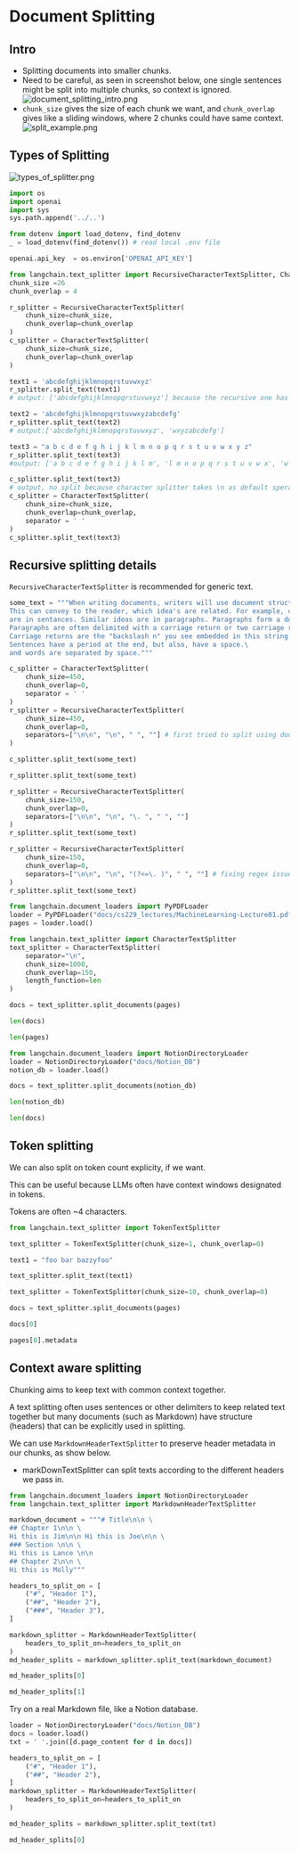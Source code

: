 # Document Splitting

## Intro
- Splitting documents into smaller chunks.
- Need to be careful, as seen in screenshot below, one single sentences might be split into multiple chunks, so context is ignored.
![document_splitting_intro.png](./document_splitting_intro.png)
- `chunk_size` gives the size of each chunk we want, and `chunk_overlap` gives like a sliding windows, where 2 chunks could have same context.
![split_example.png](./split_example.png)
## Types of Splitting
![types_of_splitter.png](./types_of_splitter.png)

```python
import os
import openai
import sys
sys.path.append('../..')

from dotenv import load_dotenv, find_dotenv
_ = load_dotenv(find_dotenv()) # read local .env file

openai.api_key  = os.environ['OPENAI_API_KEY']
```


```python
from langchain.text_splitter import RecursiveCharacterTextSplitter, CharacterTextSplitter
chunk_size =26
chunk_overlap = 4

r_splitter = RecursiveCharacterTextSplitter(
    chunk_size=chunk_size,
    chunk_overlap=chunk_overlap
)
c_splitter = CharacterTextSplitter(
    chunk_size=chunk_size,
    chunk_overlap=chunk_overlap
)

text1 = 'abcdefghijklmnopqrstuvwxyz'
r_splitter.split_text(text1)
# output: ['abcdefghijklmnopqrstuvwxyz'] because the recursive one has chunk size of 26

text2 = 'abcdefghijklmnopqrstuvwxyzabcdefg'
r_splitter.split_text(text2)
# output:['abcdefghijklmnopqrstuvwxyz', 'wxyzabcdefg']

text3 = "a b c d e f g h i j k l m n o p q r s t u v w x y z"
r_splitter.split_text(text3)
#output: ['a b c d e f g h i j k l m', 'l m n o p q r s t u v w x', 'w x y z'] space is also treated as character

c_splitter.split_text(text3)
# output, no split because character splitter takes \n as default sperator character
c_splitter = CharacterTextSplitter(
    chunk_size=chunk_size,
    chunk_overlap=chunk_overlap,
    separator = ' '
)
c_splitter.split_text(text3)
```

## Recursive splitting details

`RecursiveCharacterTextSplitter` is recommended for generic text. 


```python
some_text = """When writing documents, writers will use document structure to group content. \
This can convey to the reader, which idea's are related. For example, closely related ideas \
are in sentances. Similar ideas are in paragraphs. Paragraphs form a document. \n\n  \
Paragraphs are often delimited with a carriage return or two carriage returns. \
Carriage returns are the "backslash n" you see embedded in this string. \
Sentences have a period at the end, but also, have a space.\
and words are separated by space."""

c_splitter = CharacterTextSplitter(
    chunk_size=450,
    chunk_overlap=0,
    separator = ' '
)
r_splitter = RecursiveCharacterTextSplitter(
    chunk_size=450,
    chunk_overlap=0, 
    separators=["\n\n", "\n", " ", ""] # first tried to split using double new lines, then tries new line, then space, then on periods?
)

c_splitter.split_text(some_text)

r_splitter.split_text(some_text)

r_splitter = RecursiveCharacterTextSplitter(
    chunk_size=150,
    chunk_overlap=0,
    separators=["\n\n", "\n", "\. ", " ", ""]
)
r_splitter.split_text(some_text)

r_splitter = RecursiveCharacterTextSplitter(
    chunk_size=150,
    chunk_overlap=0,
    separators=["\n\n", "\n", "(?<=\. )", " ", ""] # fixing regex issue or periods
)
r_splitter.split_text(some_text)

from langchain.document_loaders import PyPDFLoader
loader = PyPDFLoader("docs/cs229_lectures/MachineLearning-Lecture01.pdf")
pages = loader.load()
```

```python
from langchain.text_splitter import CharacterTextSplitter
text_splitter = CharacterTextSplitter(
    separator="\n",
    chunk_size=1000,
    chunk_overlap=150,
    length_function=len
)
```


```python
docs = text_splitter.split_documents(pages)
```


```python
len(docs)
```


```python
len(pages)
```


```python
from langchain.document_loaders import NotionDirectoryLoader
loader = NotionDirectoryLoader("docs/Notion_DB")
notion_db = loader.load()
```


```python
docs = text_splitter.split_documents(notion_db)
```


```python
len(notion_db)
```


```python
len(docs)
```

## Token splitting

We can also split on token count explicity, if we want.

This can be useful because LLMs often have context windows designated in tokens.

Tokens are often ~4 characters.


```python
from langchain.text_splitter import TokenTextSplitter
```


```python
text_splitter = TokenTextSplitter(chunk_size=1, chunk_overlap=0)
```


```python
text1 = "foo bar bazzyfoo"
```


```python
text_splitter.split_text(text1)
```


```python
text_splitter = TokenTextSplitter(chunk_size=10, chunk_overlap=0)
```


```python
docs = text_splitter.split_documents(pages)
```


```python
docs[0]
```


```python
pages[0].metadata
```

## Context aware splitting

Chunking aims to keep text with common context together.

A text splitting often uses sentences or other delimiters to keep related text together but many documents (such as Markdown) have structure (headers) that can be explicitly used in splitting.

We can use `MarkdownHeaderTextSplitter` to preserve header metadata in our chunks, as show below.

- markDownTextSplitter can split texts according to the different headers we pass in.

```python
from langchain.document_loaders import NotionDirectoryLoader
from langchain.text_splitter import MarkdownHeaderTextSplitter
```


```python
markdown_document = """# Title\n\n \
## Chapter 1\n\n \
Hi this is Jim\n\n Hi this is Joe\n\n \
### Section \n\n \
Hi this is Lance \n\n 
## Chapter 2\n\n \
Hi this is Molly"""
```


```python
headers_to_split_on = [
    ("#", "Header 1"),
    ("##", "Header 2"),
    ("###", "Header 3"),
]
```


```python
markdown_splitter = MarkdownHeaderTextSplitter(
    headers_to_split_on=headers_to_split_on
)
md_header_splits = markdown_splitter.split_text(markdown_document)
```


```python
md_header_splits[0]
```


```python
md_header_splits[1]
```

Try on a real Markdown file, like a Notion database.


```python
loader = NotionDirectoryLoader("docs/Notion_DB")
docs = loader.load()
txt = ' '.join([d.page_content for d in docs])
```


```python
headers_to_split_on = [
    ("#", "Header 1"),
    ("##", "Header 2"),
]
markdown_splitter = MarkdownHeaderTextSplitter(
    headers_to_split_on=headers_to_split_on
)
```


```python
md_header_splits = markdown_splitter.split_text(txt)
```


```python
md_header_splits[0]
```


```python

```
